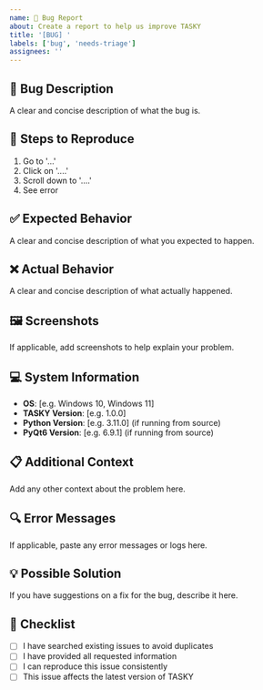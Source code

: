 ```yaml
---
name: 🐛 Bug Report
about: Create a report to help us improve TASKY
title: '[BUG] '
labels: ['bug', 'needs-triage']
assignees: ''
---
```


## 🐛 **Bug Description**
A clear and concise description of what the bug is.

## 🔄 **Steps to Reproduce**
1. Go to '...'
2. Click on '....'
3. Scroll down to '....'
4. See error

## ✅ **Expected Behavior**
A clear and concise description of what you expected to happen.

## ❌ **Actual Behavior**
A clear and concise description of what actually happened.

## 🖼️ **Screenshots**
If applicable, add screenshots to help explain your problem.

## 💻 **System Information**
- **OS**: [e.g. Windows 10, Windows 11]
- **TASKY Version**: [e.g. 1.0.0]
- **Python Version**: [e.g. 3.11.0] (if running from source)
- **PyQt6 Version**: [e.g. 6.9.1] (if running from source)

## 📋 **Additional Context**
Add any other context about the problem here.

## 🔍 **Error Messages**
If applicable, paste any error messages or logs here.

## 💡 **Possible Solution**
If you have suggestions on a fix for the bug, describe it here.

## 📝 **Checklist**
- [ ] I have searched existing issues to avoid duplicates
- [ ] I have provided all requested information
- [ ] I can reproduce this issue consistently
- [ ] This issue affects the latest version of TASKY
